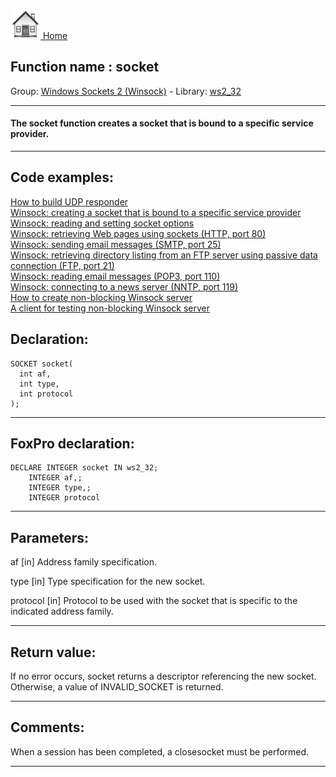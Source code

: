 [<img src="../../images/home.png"> Home ](https://github.com/VFPX/Win32API)  

## Function name : socket
Group: [Windows Sockets 2 (Winsock)](../../functions_group.md#Windows_Sockets_2_(Winsock))  -  Library: [ws2_32](../../Libraries.md#ws2_32)  
***  


#### The <B>socket</B> function creates a socket that is bound to a specific service provider.
***  


## Code examples:
[How to build UDP responder](../../samples/sample_052.md)  
[Winsock: creating a socket that is bound to a specific service provider](../../samples/sample_226.md)  
[Winsock: reading and setting socket options](../../samples/sample_232.md)  
[Winsock: retrieving Web pages using sockets (HTTP, port 80)](../../samples/sample_383.md)  
[Winsock: sending email messages (SMTP, port 25)](../../samples/sample_385.md)  
[Winsock: retrieving directory listing from an FTP server using passive data connection (FTP, port 21)](../../samples/sample_386.md)  
[Winsock: reading email messages (POP3, port 110)](../../samples/sample_388.md)  
[Winsock: connecting to a news server (NNTP, port 119)](../../samples/sample_389.md)  
[How to create non-blocking Winsock server](../../samples/sample_412.md)  
[A client for testing non-blocking Winsock server](../../samples/sample_413.md)  

## Declaration:
```foxpro  
SOCKET socket(
  int af,
  int type,
  int protocol
);  
```  
***  


## FoxPro declaration:
```foxpro  
DECLARE INTEGER socket IN ws2_32;
	INTEGER af,;
	INTEGER type,;
	INTEGER protocol  
```  
***  


## Parameters:
af 
[in] Address family specification. 

type 
[in] Type specification for the new socket. 

protocol 
[in] Protocol to be used with the socket that is specific to the indicated address family.   
***  


## Return value:
If no error occurs, socket returns a descriptor referencing the new socket. Otherwise, a value of INVALID_SOCKET is returned.  
***  


## Comments:
When a session has been completed, a closesocket must be performed.  
  
***  

